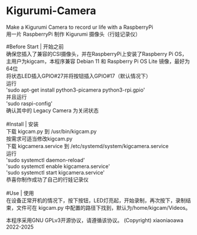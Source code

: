 # Kigurumi-Camera <br>
Make a Kigurumi Camera to record ur life with a RaspberryPi <br>
用一片 RaspberryPi 制作 Kigurumi 摄像头（行娃记录仪） <br>
 
#Before Start | 开始之前 <br>
确保您插入了兼容的CSI摄像头，并在RaspberryPi上安装了Raspberry Pi OS，主用户为kigcam，本程序兼容 Debian 11 和 Raspberry Pi OS Lite 镜像，最好为64位 <br>
将状态LED插入GPIO#27并将按钮插入GPIO#17（默认情况下） <br>
运行 <br>
'sudo apt-get install python3-picamera python3-rpi.gpio' <br>
并且运行 <br>
'sudo raspi-config' <br>
确认其中的 Legacy Camera 为关闭状态 <br>
<br>
#Install | 安装 <br>
下载 kigcam.py 到 /usr/bin/kigcam.py <br>
按需求可适当修改kigcam.py <br>
下载 kigcamera.service 到 /etc/systemd/system/kigcamera.service <br>
运行 <br>
'sudo systemctl daemon-reload' <br>
'sudo systemctl enable kigcamera.service' <br>
'sudo systemctl start kigcamera.service' <br>
恭喜你制作成功了自己的行娃记录仪 <br>
 <br>
#Use | 使用 <br>
在设备正常开机的情况下，按下按钮，LED灯亮起，开始录制，再次按下，录制结束，文件可在 kigcam.py 中配置的路径下找到，默认为/home/kigcam/Videos。 <br>


本程序采用GNU GPLv3开源协议，请遵循该协议。
(Copyright) xiaoniaoawa 2022-2025
